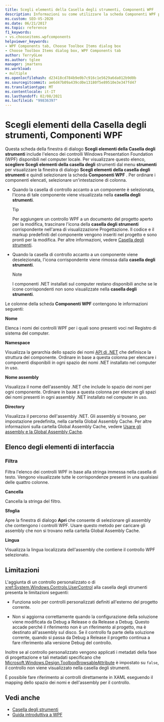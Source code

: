 ```yaml
---
title: Scegli elementi della Casella degli strumenti, Componenti WPF
description: Informazioni su come utilizzare la scheda Componenti WPF per visualizzare i controlli Windows Presentation Foundation disponibili per la selezione nel computer locale.
ms.custom: SEO-VS-2020
ms.date: 06/21/2017
ms.topic: reference
f1_keywords:
- vs.chooseitems.wpfcomponents
helpviewer_keywords:
- WPF Components tab, Choose Toolbox Items dialog box
- Choose Toolbox Items dialog box, WPF Components tab
author: TerryGLee
ms.author: tglee
manager: jmartens
ms.workload:
- multiple
ms.openlocfilehash: d23418cd784b9e0b7c916c1e5629a6da012b9d0b
ms.sourcegitcommit: ae6d47b09a439cd0e13180f5e89510e3e347fd47
ms.translationtype: MT
ms.contentlocale: it-IT
ms.lasthandoff: 02/08/2021
ms.locfileid: "99836397"
---
```

# <a name="choose-toolbox-items-wpf-components"></a>Scegli elementi della Casella degli strumenti, Componenti WPF

Questa scheda della finestra di dialogo **Scegli elementi della Casella degli strumenti** include l'elenco dei controlli Windows Presentation Foundation (WPF) disponibili nel computer locale. Per visualizzare questo elenco, **scegliere Scegli elementi della casella degli** strumenti dal menu **strumenti** per visualizzare la finestra di dialogo **Scegli elementi della casella degli strumenti** e quindi selezionare la scheda **Componenti WPF** . Per ordinare i componenti elencati, selezionare un'intestazione di colonna.

- Quando la casella di controllo accanto a un componente è selezionata, l'icona di tale componente viene visualizzata nella **casella degli strumenti**.

    > [!TIP]
    > Per aggiungere un controllo WPF a un documento del progetto aperto per la modifica, trascinare l'icona della **casella degli strumenti** corrispondente nell'area di visualizzazione Progettazione. Il codice e il markup predefiniti del componente vengono inseriti nel progetto e sono pronti per la modifica. Per altre informazioni, vedere [Casella degli strumenti](../../ide/reference/toolbox.md).

- Quando la casella di controllo accanto a un componente viene deselezionata, l'icona corrispondente viene rimossa dalla **casella degli strumenti**.

    > [!NOTE]
    > I componenti .NET installati sul computer restano disponibili anche se le icone corrispondenti non sono visualizzate nella **casella degli strumenti**.

Le colonne della scheda **Componenti WPF** contengono le informazioni seguenti:

**Nome**

Elenca i nomi dei controlli WPF per i quali sono presenti voci nel Registro di sistema del computer.

**Namespace**

Visualizza la gerarchia dello spazio dei nomi [API di .NET](/dotnet/api/?view=netframework-4.7&preserve-view=true) che definisce la struttura del componente. Ordinare in base a questa colonna per elencare i componenti disponibili in ogni spazio dei nomi .NET installato nel computer in uso.

**Nome assembly**

Visualizza il nome dell'assembly .NET che include lo spazio dei nomi per ogni componente. Ordinare in base a questa colonna per elencare gli spazi dei nomi presenti in ogni assembly .NET installato nel computer in uso.

**Directory**

Visualizza il percorso dell'assembly .NET. Gli assembly si trovano, per impostazione predefinita, nella cartella Global Assembly Cache. Per altre informazioni sulla cartella Global Assembly Cache, vedere [Usare gli assembly e la Global Assembly Cache](/dotnet/framework/app-domains/working-with-assemblies-and-the-gac).

## <a name="uielement-list"></a>Elenco degli elementi di interfaccia

### <a name="filter"></a>Filtra

Filtra l'elenco dei controlli WPF in base alla stringa immessa nella casella di testo. Vengono visualizzate tutte le corrispondenze presenti in una qualsiasi delle quattro colonne.

**Cancella**

Cancella la stringa del filtro.

**Sfoglia**

Apre la finestra di dialogo **Apri** che consente di selezionare gli assembly che contengono i controlli WPF. Usare questo metodo per caricare gli assembly che non si trovano nella cartella Global Assembly Cache.

**Lingua**

Visualizza la lingua localizzata dell'assembly che contiene il controllo WPF selezionato.

## <a name="limitations"></a>Limitazioni

L'aggiunta di un controllo personalizzato o di <xref:System.Windows.Controls.UserControl> alla casella degli strumenti presenta le limitazioni seguenti:

- Funziona solo per controlli personalizzati definiti all'esterno del progetto corrente.

- Non si aggiorna correttamente quando la configurazione della soluzione viene modificata da Debug a Release o da Release a Debug. Questo accade perché il riferimento non è un riferimento al progetto, ma è destinato all'assembly sul disco. Se il controllo fa parte della soluzione corrente, quando si passa da Debug a Release il progetto continua a fare riferimento alla versione Debug del controllo.

Inoltre se al controllo personalizzato vengono applicati i metadati della fase di progettazione e tali metadati specificano che [Microsoft.Windows.Design.ToolboxBrowsableAttribute](/previous-versions/visualstudio/visual-studio-2010/bb547991(v=vs.100)) è impostato su `false`, il controllo non viene visualizzato nella casella degli strumenti.

È possibile fare riferimento ai controlli direttamente in XAML eseguendo il mapping dello spazio dei nomi e dell'assembly per il controllo.

## <a name="see-also"></a>Vedi anche

- [Casella degli strumenti](../../ide/reference/toolbox.md)
- [Guida introduttiva a WPF](../../designers/getting-started-with-wpf.md)
